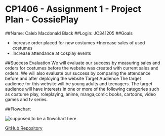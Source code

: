 # CP1406 - Assignment 1 - Project Plan - CossiePlay
##Name: Caleb Macdonald Black
##Login: JC341205
##Goals
  * Increase order placed for new costumes
  *Increase sales of used costumes
  * Increase attendance at cosplay events

##Success Evaluation
We will evaluate our success by measuring sales and orders for costumes before the website was created with current sales and orders. We will also evaluate our success by comparing the attendance before and after deploying the website
Target Audience
The target audience for this website will be young adults and teenagers. The target audience will have interests in one or more of the following categories such as costume play, roleplaying, anime, manga,comic books, cartoons, video games and tv series.

##Flowchart

![supposed to be a flowchart here](https://github.com/GigabyteDX/CP1406-assessment1/blob/master/Flowchart.png "Cossieplay")

[GitHub Repository](https://github.com/GigabyteDX/CP1406-assessment1.git)